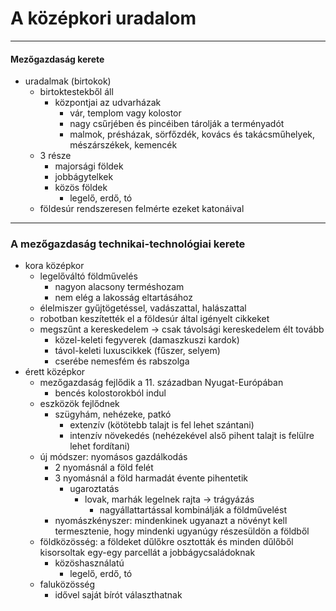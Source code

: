# A középkori uradalom
----
#### Mezőgazdaság kerete
- uradalmak (birtokok)
	- birtoktestekből áll
		- központjai az udvarházak
			- vár, templom vagy kolostor
			- nagy csűrjében és pincéiben tárolják a terményadót
			- malmok, présházak, sörfőzdék, kovács és takácsműhelyek, mészárszékek, kemencék
	- 3 része 
		- majorsági földek
		- jobbágytelkek
		- közös földek
			- legelő, erdő, tó
	- földesúr rendszeresen felmérte ezeket katonáival
---
### A mezőgazdaság technikai-technológiai kerete
- kora középkor
	- legelőváltó földművelés
		- nagyon alacsony terméshozam
		- nem elég a lakosság eltartásához
	- élelmiszer gyűjtögetéssel, vadászattal, halászattal
	- robotban keszítették el a földesúr által igényelt cikkeket
	- megszűnt a kereskedelem -> csak távolsági kereskedelem élt tovább
		- közel-keleti fegyverek (damaszkuszi kardok)
		- távol-keleti luxuscikkek (fűszer, selyem)
		- cserébe nemesfém és rabszolga
- érett középkor
	- mezőgazdaság fejlődik a 11. században Nyugat-Európában
		- bencés kolostorokból indul
	- eszközök fejlődnek
		- szügyhám, nehézeke, patkó
			- extenzív (kötötebb talajt is fel lehet szántani)
			- intenzív növekedés (nehézekével alső pihent talajt is felülre lehet fordítani)
	- új módszer: nyomásos gazdálkodás
		- 2 nyomásnál a föld felét
		- 3 nyomásnál a föld harmadát évente pihentetik
			- ugaroztatás
				- lovak, marhák legelnek rajta -> trágyázás
					- nagyállattartással kombinálják a földművelést
		- nyomászkényszer: mindenkinek ugyanazt a növényt kell termesztenie, hogy mindenki ugyanúgy részesüldön a földből
	- földközösség: a földeket dűlőkre osztották és minden dűlőből kisorsoltak egy-egy parcellát a jobbágycsaládoknak
		- közöshasználatú
			- legelő, erdő, tó
	- faluközösség 
		- idővel saját bírót választhatnak
